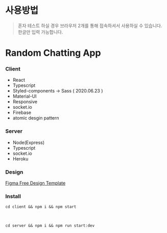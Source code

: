 # 사용방법
> 혼자 테스트 하실 경우 브라우저 2개를 통해 접속하셔서 사용하실 수 있습니다.
> 한글만 입력 가능합니다.

# Random Chatting App

### Client

- React
- Typescript
- Styled-components -> Sass ( 2020.06.23 )
- Material-UI
- Responsive
- socket.io
- Firebase
- atomic desgin pattern

### Server

- Node(Express)
- Typescript
- socket.io
- Heroku

### Design

[Figma Free Design Template](https://www.figma.com/file/9J4QtDLG363kz86Kq0FmJw/Android-Messaging-App)

### Install

`cd client && npm i && npm start`

<br />

`cd server && npm i && npm run start:dev`
